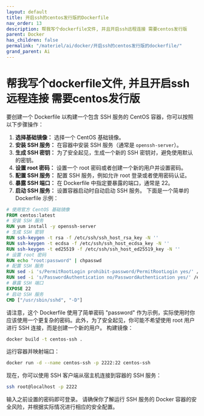 ```yaml
---
layout: default
title: 开启ssh的centos发行版的Dockerfile
nav_order: 13
description: 帮我写个dockerfile文件, 并且开启ssh远程连接 需要centos发行版
parent: Docker
has_children: false
permalink: "/materiel/ai/docker/开启ssh的centos发行版的dockerfile/"
grand_parent: Ai
---
```


# 帮我写个dockerfile文件, 并且开启ssh远程连接 需要centos发行版

要创建一个 Dockerfile 以构建一个包含 SSH 服务的 CentOS 容器，你可以按照以下步骤操作：

1. **选择基础镜像：** 选择一个 CentOS 基础镜像。
2. **安装 SSH 服务：** 在容器中安装 SSH 服务（通常是 `openssh-server`）。
3. **生成 SSH 密钥：** 为了安全起见，生成一个新的 SSH 密钥对，避免使用默认的密钥。
4. **设置 root 密码：** 设置一个 root 密码或者创建一个新的用户并设置密码。
5. **配置 SSH 服务：** 配置 SSH 服务，例如允许 root 登录或者使用密码认证。
6. **暴露 SSH 端口：** 在 Dockerfile 中指定要暴露的端口，通常是 22。
7. **启动 SSH 服务：** 设置容器启动时自动启动 SSH 服务。
下面是一个简单的 Dockerfile 示例：

```Dockerfile
# 使用官方 CentOS 基础镜像
FROM centos:latest
# 安装 SSH 服务
RUN yum install -y openssh-server
# 生成 SSH 密钥
RUN ssh-keygen -t rsa -f /etc/ssh/ssh_host_rsa_key -N ''
RUN ssh-keygen -t ecdsa -f /etc/ssh/ssh_host_ecdsa_key -N ''
RUN ssh-keygen -t ed25519 -f /etc/ssh/ssh_host_ed25519_key -N ''
# 设置 root 密码
RUN echo "root:password" | chpasswd
# 配置 SSH 服务
RUN sed -i 's/PermitRootLogin prohibit-password/PermitRootLogin yes/' /etc/ssh/sshd_config
RUN sed -i 's/PasswordAuthentication no/PasswordAuthentication yes/' /etc/ssh/sshd_config
# 暴露 SSH 端口
EXPOSE 22
# 启动 SSH 服务
CMD ["/usr/sbin/sshd", "-D"]
```

请注意，这个 Dockerfile 使用了简单密码 "password" 作为示例，实际使用时你应该使用一个更复杂的密码。此外，为了安全起见，你可能不希望使用 root 用户进行 SSH 连接，而是创建一个新的用户。
构建镜像：

```bash
docker build -t centos-ssh .
```

运行容器并映射端口：

```bash
docker run -d --name centos-ssh -p 2222:22 centos-ssh
```

现在，你可以使用 SSH 客户端从宿主机连接到容器的 SSH 服务：

```bash
ssh root@localhost -p 2222
```

输入之前设置的密码即可登录。
请确保你了解运行 SSH 服务的 Docker 容器的安全风险，并根据实际情况进行相应的安全配置。
